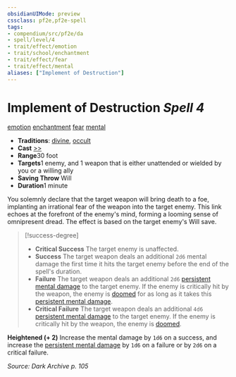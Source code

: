 ```yaml
---
obsidianUIMode: preview
cssclass: pf2e,pf2e-spell
tags:
- compendium/src/pf2e/da
- spell/level/4
- trait/effect/emotion
- trait/school/enchantment
- trait/effect/fear
- trait/effect/mental
aliases: ["Implement of Destruction"]
---
```

# Implement of Destruction *Spell 4*   
[emotion](emotion.md)  [enchantment](enchantment.md)  [fear](rules/traits/fear.md)  [mental](mental.md)  

- **Traditions**: [divine](divine.md), [occult](occult.md)
- **Cast** [>>](chapter-9-playing-the-game.md#Actions "Two-Action") 
- **Range**30 foot
- **Targets**1 enemy, and 1 weapon that is either unattended or wielded by you or a willing ally
- **Saving Throw** Will
- **Duration**1 minute

You solemnly declare that the target weapon will bring death to a foe, implanting an irrational fear of the weapon into the target enemy. This link echoes at the forefront of the enemy's mind, forming a looming sense of omnipresent dread. The effect is based on the target enemy's Will save.

> [!success-degree] 
> - **Critical Success** The target enemy is unaffected.
> - **Success** The target weapon deals an additional `2d6` mental damage the first time it hits the target enemy before the end of the spell's duration.
> - **Failure** The target weapon deals an additional `2d6` [persistent mental damage](conditions.md#Persistent%20Damage) to the target enemy. If the enemy is critically hit by the weapon, the enemy is [doomed](conditions.md#Doomed) for as long as it takes this [persistent mental damage](conditions.md#Persistent%20Damage).
> - **Critical Failure** The target weapon deals an additional `4d6` [persistent mental damage](conditions.md#Persistent%20Damage) to the target enemy. If the enemy is critically hit by the weapon, the enemy is [doomed](conditions.md#Doomed).

**Heightened (+ 2)** Increase the mental damage by `1d6` on a success, and increase the [persistent mental damage](conditions.md#Persistent%20Damage) by `1d6` on a failure or by `2d6` on a critical failure.

*Source: Dark Archive p. 105*